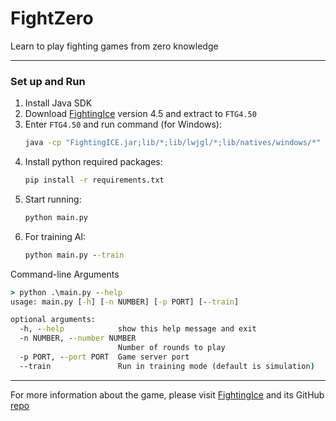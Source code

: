 # FightZero
Learn to play fighting games from zero knowledge

------

### Set up and Run

1. Install Java SDK  
2. Download [FightingIce](https://www.ice.ci.ritsumei.ac.jp/~ftgaic/index-2.html) version 4.5 and extract to `FTG4.50`  
3. Enter `FTG4.50` and run command (for Windows):
   ```cmd
   java -cp "FightingICE.jar;lib/*;lib/lwjgl/*;lib/natives/windows/*" Main --py4j --limithp 400 400
   ```
4. Install python required packages:
   ```cmd
   pip install -r requirements.txt
   ```
5. Start running:
   ```cmd
   python main.py
   ```
6. For training AI:
   ```cmd
   python main.py --train
   ```

Command-line Arguments
```cmd
> python .\main.py --help
usage: main.py [-h] [-n NUMBER] [-p PORT] [--train]

optional arguments:
  -h, --help            show this help message and exit
  -n NUMBER, --number NUMBER
                        Number of rounds to play
  -p PORT, --port PORT  Game server port
  --train               Run in training mode (default is simulation)
```

------

For more information about the game, please visit [FightingIce](https://www.ice.ci.ritsumei.ac.jp/~ftgaic/index-2.html) and its GitHub [repo](https://github.com/TeamFightingICE/FightingICE)